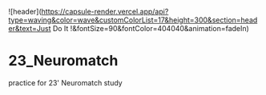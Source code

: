 ![header](https://capsule-render.vercel.app/api?type=waving&color=wave&customColorList=17&height=300&section=header&text=Just Do  It !&fontSize=90&fontColor=404040&animation=fadeIn)  

# 23_Neuromatch
practice for 23' Neuromatch study

